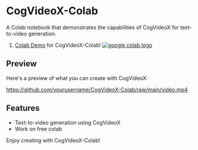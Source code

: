 # CogVideoX-Colab
A Colab notebook that demonstrates the capabilities of CogVideoX for text-to-video generation.

1. [Colab Demo](https://colab.research.google.com/drive/1MaRTQaHG9rvHMzBFAyr1OyHtMXCZZMQF?usp=sharing) for CogVideoX-Colab! <a href="https://colab.research.google.com/drive/1MaRTQaHG9rvHMzBFAyr1OyHtMXCZZMQF?usp=sharing"><img src="https://colab.research.google.com/assets/colab-badge.svg" alt="google colab logo"></a>

## Preview

Here's a preview of what you can create with CogVideoX:

https://github.com/yourusername/CogVideoX-Colab/raw/main/video.mp4

## Features

- Text-to-video generation using CogVideoX
- Work on free colab

Enjoy creating with CogVideoX-Colab!
